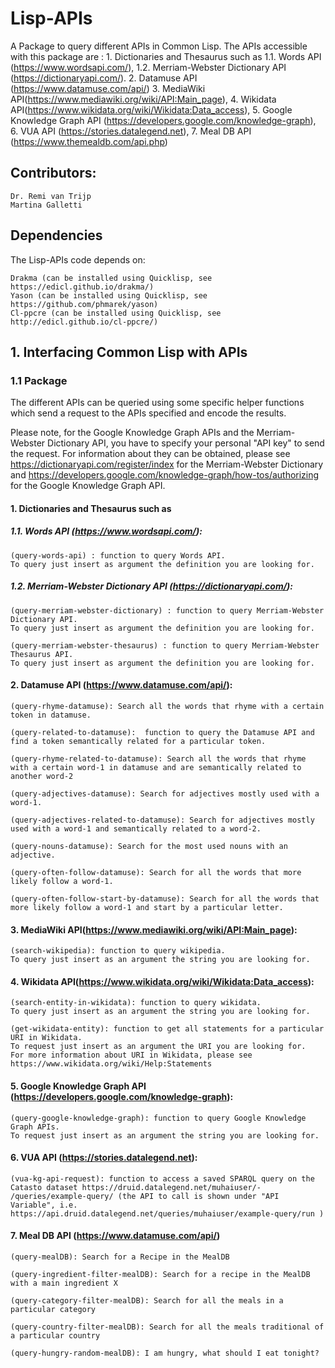 # Lisp-APIs

A Package to query different APIs in Common Lisp. The APIs accessible with this package are : 
      1. Dictionaries and Thesaurus such as 
         1.1. Words API (https://www.wordsapi.com/),
         1.2. Merriam-Webster Dictionary API (https://dictionaryapi.com/).
      2. Datamuse API (https://www.datamuse.com/api/)
      3. MediaWiki API(https://www.mediawiki.org/wiki/API:Main_page), 
      4. Wikidata API(https://www.wikidata.org/wiki/Wikidata:Data_access),
      5. Google Knowledge Graph API (https://developers.google.com/knowledge-graph), 
      6. VUA API (https://stories.datalegend.net), 
      7. Meal DB API (https://www.themealdb.com/api.php)
       
## Contributors:

    Dr. Remi van Trijp
    Martina Galletti
    
## Dependencies

The Lisp-APIs code depends on:

    Drakma (can be installed using Quicklisp, see https://edicl.github.io/drakma/)
    Yason (can be installed using Quicklisp, see https://github.com/phmarek/yason)
    Cl-ppcre (can be installed using Quicklisp, see http://edicl.github.io/cl-ppcre/)

## 1. Interfacing Common Lisp with APIs

### 1.1 Package

The different APIs can be queried using some specific helper functions which send a request to the APIs specified and encode the results. 

Please note, for the Google Knowledge Graph APIs and the Merriam-Webster Dictionary API, you have to specify your personal "API key" to send the request. For information about they can be obtained, please see https://dictionaryapi.com/register/index for the Merriam-Webster Dictionary and https://developers.google.com/knowledge-graph/how-tos/authorizing for the Google Knowledge Graph API. 

#### 1. Dictionaries and Thesaurus such as 

#####  1.1. Words API (https://www.wordsapi.com/): 
    
    (query-words-api) : function to query Words API. 
    To query just insert as argument the definition you are looking for. 
 
##### 1.2. Merriam-Webster Dictionary API (https://dictionaryapi.com/):   
 
    (query-merriam-webster-dictionary) : function to query Merriam-Webster Dictionary API. 
    To query just insert as argument the definition you are looking for. 
    
    (query-merriam-webster-thesaurus) : function to query Merriam-Webster Thesaurus API. 
    To query just insert as argument the definition you are looking for. 
    
#### 2. Datamuse API (https://www.datamuse.com/api/):
    
    (query-rhyme-datamuse): Search all the words that rhyme with a certain token in datamuse.
    
    (query-related-to-datamuse):  function to query the Datamuse API and find a token semantically related for a particular token.
    
    (query-rhyme-related-to-datamuse): Search all the words that rhyme with a certain word-1 in datamuse and are semantically related to another word-2
    
    (query-adjectives-datamuse): Search for adjectives mostly used with a word-1.
    
    (query-adjectives-related-to-datamuse): Search for adjectives mostly used with a word-1 and semantically related to a word-2.
    
    (query-nouns-datamuse): Search for the most used nouns with an adjective.
    
    (query-often-follow-datamuse): Search for all the words that more likely follow a word-1.
    
    (query-often-follow-start-by-datamuse): Search for all the words that more likely follow a word-1 and start by a particular letter.
    
#### 3. MediaWiki API(https://www.mediawiki.org/wiki/API:Main_page): 

    (search-wikipedia): function to query wikipedia. 
    To query just insert as an argument the string you are looking for. 
 
#### 4. Wikidata API(https://www.wikidata.org/wiki/Wikidata:Data_access):

    (search-entity-in-wikidata): function to query wikidata. 
    To query just insert as an argument the string you are looking for. 
    
    (get-wikidata-entity): function to get all statements for a particular URI in Wikidata. 
    To request just insert as an argument the URI you are looking for. 
    For more information about URI in Wikidata, please see https://www.wikidata.org/wiki/Help:Statements 
    
#### 5. Google Knowledge Graph API (https://developers.google.com/knowledge-graph): 
 
    (query-google-knowledge-graph): function to query Google Knowledge Graph APIs. 
    To request just insert as an argument the string you are looking for.

#### 6. VUA API (https://stories.datalegend.net): 
 
    (vua-kg-api-request): function to access a saved SPARQL query on the Catasto dataset https://druid.datalegend.net/muhaiuser/-  /queries/example-query/ (the API to call is shown under "API Variable", i.e.  https://api.druid.datalegend.net/queries/muhaiuser/example-query/run )
    
#### 7. Meal DB API (https://www.datamuse.com/api/)

    (query-mealDB): Search for a Recipe in the MealDB
    
    (query-ingredient-filter-mealDB): Search for a recipe in the MealDB with a main ingredient X
    
    (query-category-filter-mealDB): Search for all the meals in a particular category
    
    (query-country-filter-mealDB): Search for all the meals traditional of a particular country
    
    (query-hungry-random-mealDB): I am hungry, what should I eat tonight?
